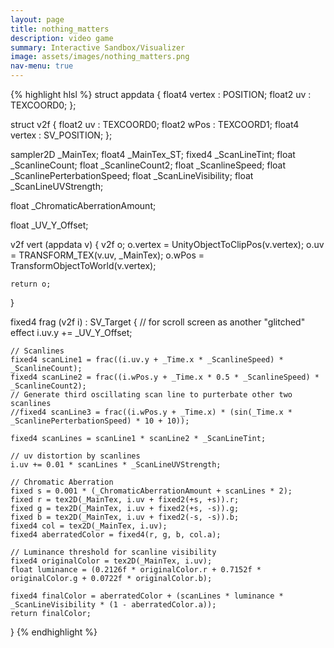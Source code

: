 ```yaml
---
layout: page
title: nothing_matters
description: video game
summary: Interactive Sandbox/Visualizer
image: assets/images/nothing_matters.png
nav-menu: true
---
```

<div id="main" class="alt">
<div class="inner">

{% highlight hlsl %}
struct appdata {
    float4 vertex : POSITION;
    float2 uv : TEXCOORD0;
};

struct v2f {
    float2 uv : TEXCOORD0;
    float2 wPos : TEXCOORD1;
    float4 vertex : SV_POSITION;
};

sampler2D _MainTex;
float4 _MainTex_ST;
fixed4 _ScanLineTint;
float _ScanlineCount;
float _ScanlineCount2;
float _ScanlineSpeed;
float _ScanlinePerterbationSpeed;
float _ScanLineVisibility;
float _ScanLineUVStrength;

float _ChromaticAberrationAmount;

float _UV_Y_Offset;

v2f vert (appdata v) {
    v2f o;
    o.vertex = UnityObjectToClipPos(v.vertex);
    o.uv = TRANSFORM_TEX(v.uv, _MainTex);
    o.wPos = TransformObjectToWorld(v.vertex);

    return o;
}

fixed4 frag (v2f i) : SV_Target {
    // for scroll screen as another "glitched" effect
    i.uv.y += _UV_Y_Offset;

    // Scanlines
    fixed4 scanLine1 = frac((i.uv.y + _Time.x * _ScanlineSpeed) * _ScanlineCount);
    fixed4 scanLine2 = frac((i.wPos.y + _Time.x * 0.5 * _ScanlineSpeed) * _ScanlineCount2);
    // Generate third oscillating scan line to purterbate other two scanlines
    //fixed4 scanLine3 = frac((i.wPos.y + _Time.x) * (sin(_Time.x * _ScanlinePerterbationSpeed) * 10 + 10));

    fixed4 scanLines = scanLine1 * scanLine2 * _ScanLineTint;

    // uv distortion by scanlines
    i.uv += 0.01 * scanLines * _ScanLineUVStrength; 

    // Chromatic Aberration
    fixed s = 0.001 * (_ChromaticAberrationAmount + scanLines * 2);
    fixed r = tex2D(_MainTex, i.uv + fixed2(+s, +s)).r;
    fixed g = tex2D(_MainTex, i.uv + fixed2(+s, -s)).g;
    fixed b = tex2D(_MainTex, i.uv + fixed2(-s, -s)).b;
    fixed4 col = tex2D(_MainTex, i.uv);
    fixed4 aberratedColor = fixed4(r, g, b, col.a);

    // Luminance threshold for scanline visibility
    fixed4 originalColor = tex2D(_MainTex, i.uv);
    float luminance = (0.2126f * originalColor.r + 0.7152f * originalColor.g + 0.0722f * originalColor.b);

    fixed4 finalColor = aberratedColor + (scanLines * luminance * _ScanLineVisibility * (1 - aberratedColor.a));
    return finalColor;
}
{% endhighlight %}

</div>
</div>
